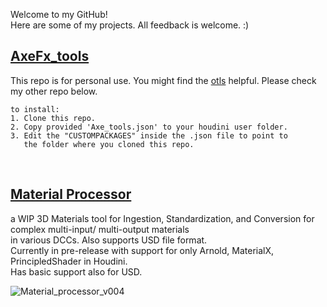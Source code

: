 Welcome to my GitHub!\
Here are some of my projects. All feedback is welcome. :)



## [AxeFx_tools](https://github.com/Ahmed-Hindy/AxeFx_tools)
This repo is for personal use. You might find the [otls](otls) helpful. Please check my other repo below.

    to install:
    1. Clone this repo.
    2. Copy provided 'Axe_tools.json' to your houdini user folder.
    3. Edit the "CUSTOMPACKAGES" inside the .json file to point to 
       the folder where you cloned this repo.

<br/>


## [Material Processor](https://github.com/Ahmed-Hindy/Materials-Processor)
a WIP 3D Materials tool for Ingestion, Standardization, and Conversion for complex multi-input/ multi-output materials\
in various DCCs. Also supports USD file format.\
Currently in pre-release with support for only Arnold, MaterialX, PrincipledShader in Houdini.\
Has basic support also for USD.

![Material_processor_v004](https://github.com/Ahmed-Hindy/AxeFx_tools/assets/23151881/0a330312-8809-44bf-b6a9-35e233c57eda)
